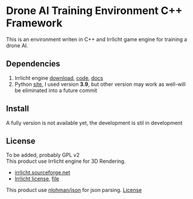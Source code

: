 # Drone AI Training Environment C++ Framework
This is an environment writen in C++ and Irrlicht game engine for training a drone AI.  

## Dependencies  
  1. Irrlicht engine [download](https://sourceforge.net/projects/irrlicht/files/latest/download), 
[code](https://sourceforge.net/p/irrlicht/code/HEAD/tree/), 
[docs](http://irrlicht.sourceforge.net/docu/index.html])  
  2. Python [site](https://www.python.org/), I used version **3.9**, but other version may work as well-will be eliminated into a future commit  

## Install
A fully version is not available yet, the development is stil in development  

## License
To be added, probably GPL v2  
This product use Irrlicht engine for 3D Rendering.  
 - [irrlicht.sourceforge.net](http://irrlicht.sourceforge.net/)  
 - [Irrlicht license](http://irrlicht.sourceforge.net/?page_id=294), [file](https://github.com/UnProgramator/Drone-AI-Training-Framework/blob/master/IRRLICHT_LICENSE)  

This product use [nlohman/json](https://github.com/nlohmann/json) for json parsing. [License](https://github.com/nlohmann/json/blob/develop/LICENSE.MIT)
